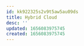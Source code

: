 ```yaml
---
id: kk922325s2v9t5aw5au09ds
title: Hybrid Cloud
desc: ''
updated: 1656083975745
created: 1656083975745
---
```


